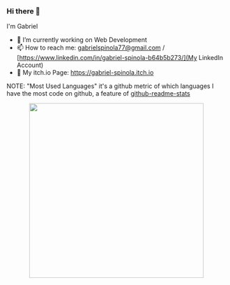 ### Hi there 👋

I'm Gabriel

- 🔭 I’m currently working on Web Development
- 📫 How to reach me: gabrielspinola77@gmail.com / [https://www.linkedin.com/in/gabriel-spinola-b64b5b273/](My LinkedIn Account)
- 👾 My itch.io Page: https://gabriel-spinola.itch.io

NOTE: "Most Used Languages" it's a github metric of which languages I have the most code on github, a feature of [github-readme-stats](https://github.com/anuraghazra/github-readme-stats)
<!--
<a href="https://github.com/anuraghazra/github-readme-stats">
  <img align="center" src="https://github-readme-stats.vercel.app/api?username=Gabriel-Spinola&show_icons=true&count_private=false&theme=tokyonight&include_all_commits=true" />
</a>
-->

<div align="center">
<a align="center" href="https://github.com/anuraghazra/convoychat">
  <img width="400" align="center" src="https://github-readme-stats.vercel.app/api/top-langs/?username=Gabriel-Spinola&theme=tokyonight&layout=donut&hide=css,HTML,ShaderLab,HLSL,yacc,hack,CMake,Batchfile,Swift,ASP.NET&count_private=false&size_weight=0.5&count_weight=0.5&exclude_repo=CS-and-Unity-Practice-Projects,Parkour-FPS-Controller-Unity" />
</a>
</div>
<!--
 ![github-user-contribution](https://user-images.githubusercontent.com/69523963/163844491-14b67a7b-7a0e-482c-a36e-c802e5909eb2.svg)
-->
